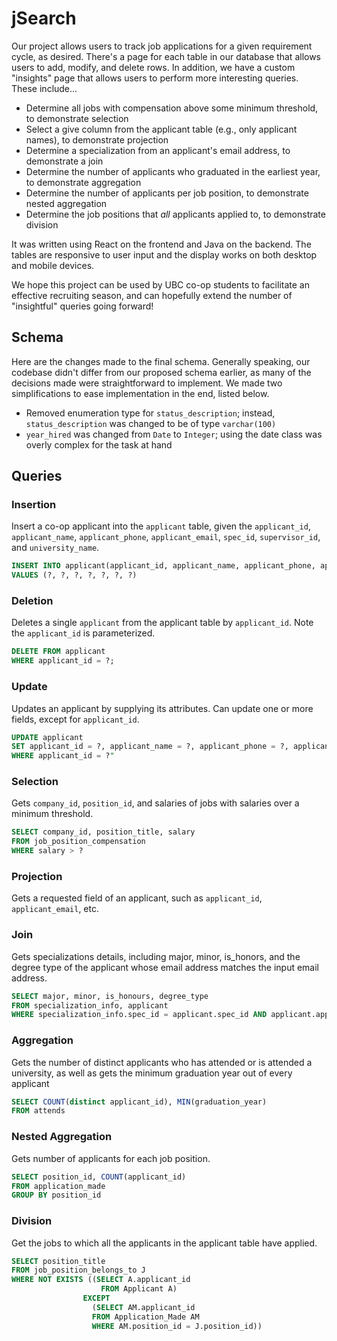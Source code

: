 # jSearch

Our project allows users to track job applications for a given requirement cycle, as desired. There's a page for each table in our database that allows users to add, modify, and delete rows. In addition, we have a custom "insights" page that allows users to perform more interesting queries. These include...

* Determine all jobs with compensation above some minimum threshold, to demonstrate selection
* Select a give column from the applicant table (e.g., only applicant names), to demonstrate projection
* Determine a specialization from an applicant's email address, to demonstrate a join
* Determine the number of applicants who graduated in the earliest year, to demonstrate aggregation
* Determine the number of applicants per job position, to demonstrate nested aggregation
* Determine the job positions that _all_ applicants applied to, to demonstrate division

It was written using React on the frontend and Java on the backend. The tables are responsive to user input and the display works on both desktop and mobile devices.

We hope this project can be used by UBC co-op students to facilitate an effective recruiting season, and can hopefully extend the number of "insightful" queries going forward!

## Schema

Here are the changes made to the final schema. Generally speaking, our codebase didn't differ from our proposed schema earlier, as many of the decisions made were straightforward to implement. We made two simplifications to ease implementation in the end, listed below.

* Removed enumeration type for `status_description`; instead, `status_description` was changed to be of type `varchar(100)`
* `year_hired` was changed from `Date` to `Integer`; using the date class was overly complex for the task at hand

## Queries

### Insertion

Insert a co-op applicant into the `applicant` table, given the `applicant_id`, `applicant_name`, `applicant_phone`, `applicant_email`, `spec_id`, `supervisor_id`, and `university_name`.

```sql
INSERT INTO applicant(applicant_id, applicant_name, applicant_phone, applicant_email, spec_id, supervisor_id, university_name)
VALUES (?, ?, ?, ?, ?, ?, ?)
```

### Deletion

Deletes a single `applicant` from the applicant table by `applicant_id`. Note the `applicant_id` is parameterized.

```sql
DELETE FROM applicant
WHERE applicant_id = ?;
```

### Update

Updates an applicant by supplying its attributes. Can update one or more fields, except for `applicant_id`.

```sql
UPDATE applicant
SET applicant_id = ?, applicant_name = ?, applicant_phone = ?, applicant_email = ?, spec_id = ?, supervisor_id = ?, university_name = ?
WHERE applicant_id = ?"
```

### Selection

Gets `company_id`, `position_id`, and salaries of jobs with salaries over a minimum threshold.

```sql
SELECT company_id, position_title, salary
FROM job_position_compensation
WHERE salary > ?
```

### Projection

Gets a requested field of an applicant, such as `applicant_id`, `applicant_email`, etc.

### Join

Gets specializations details, including major, minor, is_honors, and the degree type of the applicant whose email address matches the input email address.

```sql
SELECT major, minor, is_honours, degree_type
FROM specialization_info, applicant
WHERE specialization_info.spec_id = applicant.spec_id AND applicant.applicant_email = ?
```

### Aggregation

Gets the number of distinct applicants who has attended or is attended a university, as well as gets the minimum graduation year out of every applicant

```sql
SELECT COUNT(distinct applicant_id), MIN(graduation_year)
FROM attends
```

### Nested Aggregation

Gets number of applicants for each job position.

```sql
SELECT position_id, COUNT(applicant_id)
FROM application_made
GROUP BY position_id
```

### Division

Get the jobs to which all the applicants in the applicant table have applied.

```sql
SELECT position_title
FROM job_position_belongs_to J
WHERE NOT EXISTS ((SELECT A.applicant_id
                    FROM Applicant A)
                EXCEPT
                  (SELECT AM.applicant_id
                  FROM Application_Made AM
                  WHERE AM.position_id = J.position_id))
```
